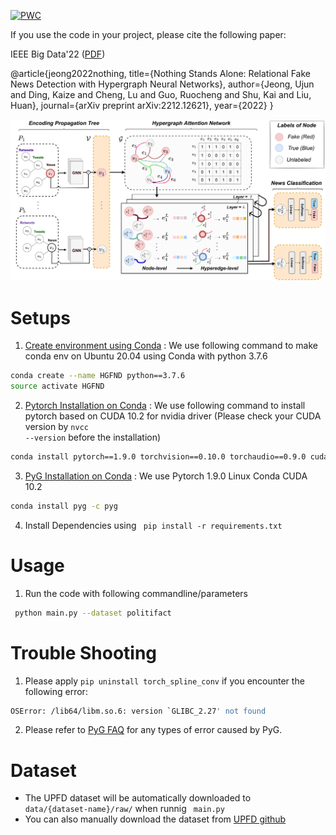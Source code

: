 [![PWC](https://img.shields.io/endpoint.svg?url=https://paperswithcode.com/badge/nothing-stands-alone-relational-fake-news-2/graph-classification-on-upfd-pol)](https://paperswithcode.com/sota/graph-classification-on-upfd-pol?p=nothing-stands-alone-relational-fake-news-2)


If you use the code in your project, please cite the following paper:

IEEE Big Data'22 ([PDF](https://arxiv.org/abs/2212.12621))

@article{jeong2022nothing,
  title={Nothing Stands Alone: Relational Fake News Detection with Hypergraph Neural Networks},
  author={Jeong, Ujun and Ding, Kaize and Cheng, Lu and Guo, Ruocheng and Shu, Kai and Liu, Huan},
  journal={arXiv preprint arXiv:2212.12621},
  year={2022}
}

![Alt text](proposed_model.png?raw=true "Title")


# Setups
1. [Create environment using Conda](https://conda.io/projects/conda/en/latest/user-guide/tasks/manage-environments.html)
: We use following command to make conda env on Ubuntu 20.04 using Conda with python 3.7.6

```bash
conda create --name HGFND python==3.7.6
source activate HGFND
```
2. [Pytorch Installation on Conda](https://pytorch.org/)
: We use following command to install pytorch based on CUDA 10.2 for nvidia driver (Please check your CUDA version by <code>nvcc --version</code> before the installation)

```bash
conda install pytorch==1.9.0 torchvision==0.10.0 torchaudio==0.9.0 cudatoolkit=10.2 -c Pytorch
```

3. [PyG Installation on Conda](https://pytorch-geometric.readthedocs.io/en/latest/notes/installation.html)
: We use Pytorch 1.9.0 Linux Conda CUDA 10.2

```bash
conda install pyg -c pyg
```

4. Install Dependencies using <code> pip install -r requirements.txt </code>

# Usage
1. Run the code with following commandline/parameters
```bash
 python main.py --dataset politifact
```

# Trouble Shooting
1. Please apply <code>pip uninstall torch_spline_conv</code> if you encounter the following error:

```bash
OSError: /lib64/libm.so.6: version `GLIBC_2.27' not found
```

2. Please refer to [PyG FAQ](https://pytorch-geometric.readthedocs.io/en/latest/notes/installation.html#id1) for any types of error caused by PyG. 


# Dataset
- The UPFD dataset will be automatically downloaded to <code> data/{dataset-name}/raw/</code> when runnig <code> main.py </code>
- You can also manually download the dataset from [UPFD github](https://github.com/safe-graph/GNN-FakeNews)

